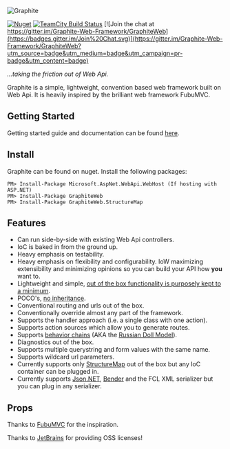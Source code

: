 ![Graphite](https://github.com/mikeobrien/graphite/raw/master/misc/header.png)

[![Nuget](http://img.shields.io/nuget/v/GraphiteWeb.svg?style=flat)](http://www.nuget.org/packages/GraphiteWeb/) [![TeamCity Build Status](https://img.shields.io/teamcity/http/build.mikeobrien.net/s/Graphite.svg?style=flat)](http://build.mikeobrien.net/viewType.html?buildTypeId=Graphite&guest=1) [![Join the chat at https://gitter.im/Graphite-Web-Framework/GraphiteWeb](https://badges.gitter.im/Join%20Chat.svg)](https://gitter.im/Graphite-Web-Framework/GraphiteWeb?utm_source=badge&utm_medium=badge&utm_campaign=pr-badge&utm_content=badge)

*...taking the friction out of Web Api.*

Graphite is a simple, lightweight, convention based web framework built on Web Api. It is heavily inspired by the brilliant web framework FubuMVC.

## Getting Started

Getting started guide and documentation can be found [here](http://graphiteweb.io).


## Install

Graphite can be found on nuget. Install the following packages:

    PM> Install-Package Microsoft.AspNet.WebApi.WebHost (If hosting with ASP.NET)
    PM> Install-Package GraphiteWeb
    PM> Install-Package GraphiteWeb.StructureMap

## Features

- Can run side-by-side with existing Web Api controllers.
- IoC is baked in from the ground up.
- Heavy emphasis on testability.
- Heavy emphasis on flexibility and configurability. IoW maximizing extensibility and minimizing opinions so you can build your API how **you** want to.
- Lightweight and simple, [out of the box functionality is purposely kept to a minimum](https://www.brainyquote.com/quotes/quotes/a/antoinedes103610.html).
- POCO's, [no inheritance](https://en.wikipedia.org/wiki/Composition_over_inheritance).
- Conventional routing and urls out of the box.
- Conventionally override almost any part of the framework.
- Supports the handler approach (i.e. a single class with one action).
- Supports action sources which allow you to generate routes.
- Supports [behavior chains](http://www.mkmurray.com/blog/2011/06/13/fubumvc-behavior-chains-the-bmvc-pattern/) (AKA the [Russian Doll Model](http://codebetter.com/jeremymiller/2011/01/09/fubumvcs-internal-runtime-the-russian-doll-model-and-how-it-compares-to-asp-net-mvc-and-openrasta/)).
- Diagnostics out of the box.
- Supports multiple querystring and form values with the same name.
- Supports wildcard url parameters.
- Currently supports only [StructureMap](http://structuremap.github.io/) out of the box but any IoC container can be plugged in.
- Currently supports [Json.NET](http://www.newtonsoft.com/json), [Bender](https://github.com/mikeobrien/Bender) and the FCL XML serializer but you can plug in any serializer.

Props
------------

Thanks to [FubuMVC](https://fubumvc.github.io/) for the inspiration.

Thanks to [JetBrains](http://www.jetbrains.com/) for providing OSS licenses! 